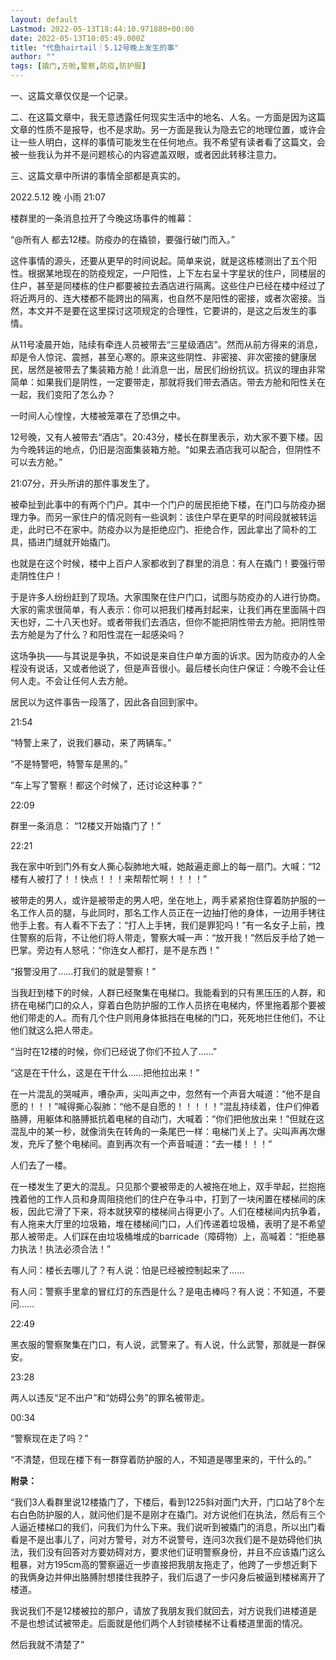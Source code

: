 ```yaml
---
layout: default
Lastmod: 2022-05-13T18:44:10.971880+00:00
date: 2022-05-13T10:05:49.000Z
title: "代鱼hairtail｜5.12号晚上发生的事"
author: ""
tags: [撬门,方舱,警察,防疫,防护服]
---
```


一、这篇文章仅仅是一个记录。

二、在这篇文章中，我无意透露任何现实生活中的地名、人名。一方面是因为这篇文章的性质不是报导，也不是求助。另一方面是我认为隐去它的地理位置，或许会让一些人明白，这样的事情可能发生在任何地点。我不希望有读者看了这篇文，会被一些我认为并不是问题核心的内容遮盖双眼，或者因此转移注意力。

三、这篇文章中所讲的事情全部都是真实的。

2022.5.12 晚 小雨 21:07

楼群里的一条消息拉开了今晚这场事件的帷幕：

“@所有人 都去12楼。防疫办的在撬锁，要强行破门而入。”

这件事情的源头，还要从更早的时间说起。简单来说，就是这栋楼测出了五个阳性。根据某地现在的防疫规定，一户阳性，上下左右呈十字星状的住户，同楼层的住户，甚至是同楼栋的住户都要被拉去酒店进行隔离。这些住户已经在楼中经过了将近两月的、连大楼都不能跨出的隔离，也自然不是阳性的密接，或者次密接。当然，本文并不是要在这里探讨这项规定的合理性，它要讲的，是这之后发生的事情。

从11号凌晨开始，陆续有牵连人员被带去“三星级酒店”。然而从前方得来的消息，却是令人惊诧、震撼，甚至心寒的。原来这些阴性、非密接、非次密接的健康居民，居然是被带去了集装箱方舱！此消息一出，居民们纷纷抗议。抗议的理由非常简单：如果我们是阴性，一定要带走，那就将我们带去酒店。带去方舱和阳性关在一起，我们变阳了怎么办？

一时间人心惶惶，大楼被笼罩在了恐惧之中。

12号晚，又有人被带去“酒店”。20:43分，楼长在群里表示，劝大家不要下楼。因为今晚转运的地点，仍旧是泡面集装箱方舱。“如果去酒店我可以配合，但阴性不可以去方舱。”

21:07分，开头所讲的那件事发生了。

被牵扯到此事中的有两个门户。其中一个门户的居民拒绝下楼，在门口与防疫办据理力争。而另一家住户的情况则有一些讽刺：该住户早在更早的时间段就被转运走，此时已不在家中。防疫办以为是拒绝应门、拒绝合作，因此拿出了简朴的工具，插进门缝就开始撬门。

也就是在这个时候，楼中上百户人家都收到了群里的消息：有人在撬门！要强行带走阴性住户！

于是许多人纷纷赶到了现场。大家围聚在住户门口，试图与防疫办的人进行协商。大家的需求很简单，有人表示：你可以把我们楼再封起来，让我们再在里面隔十四天也好，二十八天也好。或者带我们去酒店，但你不能把阴性带去方舱。把阴性带去方舱是为了什么？和阳性混在一起感染吗？

这场争执——与其说是争执，不如说是来自住户单方面的诉求。因为防疫办的人全程没有说话，又或者他说了，但是声音很小。最后楼长向住户保证：今晚不会让任何人走。不会让任何人去方舱。

居民以为这件事告一段落了，因此各自回到家中。

21:54

“特警上来了，说我们暴动，来了两辆车。”

“不是特警吧，特警车是黑的。”

“车上写了警察！都这个时候了，还讨论这种事？”

22:09

群里一条消息： “12楼又开始撬门了！”

22:21

我在家中听到门外有女人撕心裂肺地大喊，她敲遍走廊上的每一扇门。大喊：“12楼有人被打了！！快点！！！来帮帮忙啊！！！！”

被带走的男人，或许是被带走的男人吧，坐在地上，两手紧紧抱住穿着防护服的一名工作人员的腿，与此同时，那名工作人员正在一边抽打他的身体，一边用手铐往他手上套。有人看不下去了：“打人上手铐，我们是罪犯吗！”有一名女子上前，拽住警察的后背，不让他们将人带走，警察大喊一声：“放开我！”然后反手给了她一巴掌。旁边有人怒吼：“你连女人都打，是不是东西！”

“报警没用了……打我们的就是警察！”

当我赶到楼下的时候，人群已经聚集在电梯口。我能看到的只有黑压压的人群，和挤在电梯门口的众人，穿着白色防护服的工作人员挤在电梯内，怀里拖着那个要被他们带走的人。而有几个住户则用身体抵挡在电梯的门口，死死地拦住他们，不让他们就这么把人带走。

“当时在12楼的时候，你们已经说了你们不拉人了……”

“这是在干什么，这是在干什么……把他拉出来！”

在一片混乱的哭喊声，嘈杂声，尖叫声之中，忽然有一个声音大喊道：“他不是自愿的！！！”喊得撕心裂肺：“他不是自愿的！！！！！”混乱持续着，住户们伸着胳膊，用躯体和胳膊抵抗着电梯的自动门，大喊着：“你们把他放出来！”但就在这混乱中的某一秒，就像消失在转角的一条尾巴一样：电梯门关上了。尖叫声再次爆发，充斥了整个电梯间。直到再次有一个声音喊道：“去一楼！！！”

人们去了一楼。

在一楼发生了更大的混乱。只见那个要被带走的人被拖在地上，双手举起，拦抱拖拽着他的工作人员和身周阻挠他们的住户在争斗中，打到了一块闲置在楼梯间的床板，因此它滑了下来，将本就狭窄的楼梯间占得更小了。人们在楼梯间内抗争着，有人拖来大厅里的垃圾箱，堆在楼梯间门口，人们传递着垃圾桶，表明了是不希望那人被带走。人们踩在由垃圾桶堆成的barricade（障碍物）上，高喊着：“拒绝暴力执法！执法必须合法！”

有人问：楼长去哪儿了？有人说：怕是已经被控制起来了……

有人问：警察手里拿的冒红灯的东西是什么？是电击棒吗？有人说：不知道，不要问……

22:49

黑衣服的警察聚集在门口，有人说，武警来了。有人说，什么武警，那就是一群保安。

23:28

两人以违反“足不出户”和“妨碍公务”的罪名被带走。

00:34

“警察现在走了吗？”

“不清楚，但现在楼下有一群穿着防护服的人，不知道是哪里来的，干什么的。”

**附录：**

“我们3人看群里说12楼撬门了，下楼后，看到1225斜对面门大开，门口站了8个左右白色防护服的人，就问他们是不是刚才在撬门。对方说他们在执法，然后有三个人逼近楼梯口的我们，问我们为什么下来。我们说听到被撬门的消息，所以出门看看是不是出事儿了，问对方警号，对方不说警号，连问3次我们是不是妨碍他们执法，我们没有回答对方要妨碍对方，要求他们证明警察身份，并且不应该撬门这么粗暴，对方195cm高的警察逼近一步直接把我朋友拖走了，他跨了一步想近剩下的我俩身边并伸出胳膊肘想搂住我脖子，我们后退了一步闪身后被逼到楼梯离开了楼道。

我说我们不是12楼被拉的那户，请放了我朋友我们就回去，对方说我们进楼道是不是也想试试被带走。后面就是他们两个人封锁楼梯不让看楼道里面的情况。

然后我就不清楚了”

